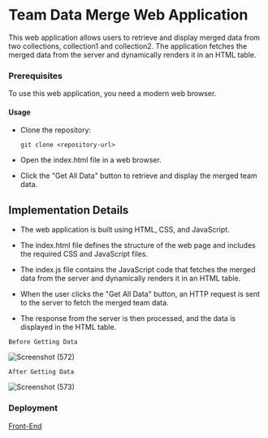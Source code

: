# Team Data Merge Web Application

This web application allows users to retrieve and display merged data from two collections, collection1 and collection2. The application fetches the merged data from the server and dynamically renders it in an HTML table.

### Prerequisites
To use this web application, you need a modern web browser.

#### Usage
* Clone the repository:

      git clone <repository-url>

* Open the index.html file in a web browser.

* Click the "Get All Data" button to retrieve and display the merged team data.

## Implementation Details
* The web application is built using HTML, CSS, and JavaScript.

* The index.html file defines the structure of the web page and includes the required CSS and JavaScript files.

* The index.js file contains the JavaScript code that fetches the merged data from the server and dynamically renders it in an HTML table.

* When the user clicks the "Get All Data" button, an HTTP request is sent to the server to fetch the merged team data.

* The response from the server is then processed, and the data is displayed in the HTML table.


`Before Getting Data`

![Screenshot (572)](https://github.com/manoj7654/H2SKILL1/assets/107467981/250d44d2-b221-4103-9523-1d9aa06ad1bf)


`After Getting Data`

![Screenshot (573)](https://github.com/manoj7654/H2SKILL1/assets/107467981/8fb45cb3-5272-4f4f-8a0f-72129036e1c9)


### Deployment

[Front-End](https://64b798726d09da5ed569acf5--superlative-concha-cbbe8f.netlify.app/)
